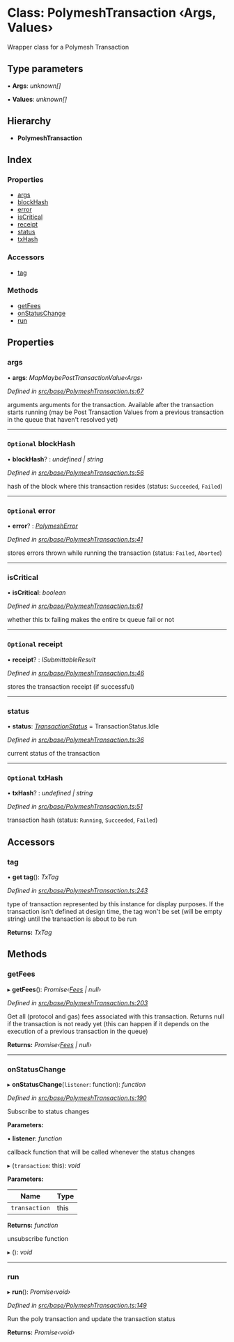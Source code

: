 # Class: PolymeshTransaction ‹**Args, Values**›

Wrapper class for a Polymesh Transaction

## Type parameters

▪ **Args**: *unknown[]*

▪ **Values**: *unknown[]*

## Hierarchy

* **PolymeshTransaction**

## Index

### Properties

* [args](polymeshtransaction.md#args)
* [blockHash](polymeshtransaction.md#optional-blockhash)
* [error](polymeshtransaction.md#optional-error)
* [isCritical](polymeshtransaction.md#iscritical)
* [receipt](polymeshtransaction.md#optional-receipt)
* [status](polymeshtransaction.md#status)
* [txHash](polymeshtransaction.md#optional-txhash)

### Accessors

* [tag](polymeshtransaction.md#tag)

### Methods

* [getFees](polymeshtransaction.md#getfees)
* [onStatusChange](polymeshtransaction.md#onstatuschange)
* [run](polymeshtransaction.md#run)

## Properties

###  args

• **args**: *MapMaybePostTransactionValue‹Args›*

*Defined in [src/base/PolymeshTransaction.ts:67](https://github.com/PolymathNetwork/polymesh-sdk/blob/3b32ccad/src/base/PolymeshTransaction.ts#L67)*

arguments arguments for the transaction. Available after the transaction starts running
(may be Post Transaction Values from a previous transaction in the queue that haven't resolved yet)

___

### `Optional` blockHash

• **blockHash**? : *undefined | string*

*Defined in [src/base/PolymeshTransaction.ts:56](https://github.com/PolymathNetwork/polymesh-sdk/blob/3b32ccad/src/base/PolymeshTransaction.ts#L56)*

hash of the block where this transaction resides (status: `Succeeded`, `Failed`)

___

### `Optional` error

• **error**? : *[PolymeshError](polymesherror.md)*

*Defined in [src/base/PolymeshTransaction.ts:41](https://github.com/PolymathNetwork/polymesh-sdk/blob/3b32ccad/src/base/PolymeshTransaction.ts#L41)*

stores errors thrown while running the transaction (status: `Failed`, `Aborted`)

___

###  isCritical

• **isCritical**: *boolean*

*Defined in [src/base/PolymeshTransaction.ts:61](https://github.com/PolymathNetwork/polymesh-sdk/blob/3b32ccad/src/base/PolymeshTransaction.ts#L61)*

whether this tx failing makes the entire tx queue fail or not

___

### `Optional` receipt

• **receipt**? : *ISubmittableResult*

*Defined in [src/base/PolymeshTransaction.ts:46](https://github.com/PolymathNetwork/polymesh-sdk/blob/3b32ccad/src/base/PolymeshTransaction.ts#L46)*

stores the transaction receipt (if successful)

___

###  status

• **status**: *[TransactionStatus](../enums/transactionstatus.md)* = TransactionStatus.Idle

*Defined in [src/base/PolymeshTransaction.ts:36](https://github.com/PolymathNetwork/polymesh-sdk/blob/3b32ccad/src/base/PolymeshTransaction.ts#L36)*

current status of the transaction

___

### `Optional` txHash

• **txHash**? : *undefined | string*

*Defined in [src/base/PolymeshTransaction.ts:51](https://github.com/PolymathNetwork/polymesh-sdk/blob/3b32ccad/src/base/PolymeshTransaction.ts#L51)*

transaction hash (status: `Running`, `Succeeded`, `Failed`)

## Accessors

###  tag

• **get tag**(): *TxTag*

*Defined in [src/base/PolymeshTransaction.ts:243](https://github.com/PolymathNetwork/polymesh-sdk/blob/3b32ccad/src/base/PolymeshTransaction.ts#L243)*

type of transaction represented by this instance for display purposes.
If the transaction isn't defined at design time, the tag won't be set (will be empty string) until the transaction is about to be run

**Returns:** *TxTag*

## Methods

###  getFees

▸ **getFees**(): *Promise‹[Fees](../interfaces/fees.md) | null›*

*Defined in [src/base/PolymeshTransaction.ts:203](https://github.com/PolymathNetwork/polymesh-sdk/blob/3b32ccad/src/base/PolymeshTransaction.ts#L203)*

Get all (protocol and gas) fees associated with this transaction. Returns null
if the transaction is not ready yet (this can happen if it depends on the execution of a
previous transaction in the queue)

**Returns:** *Promise‹[Fees](../interfaces/fees.md) | null›*

___

###  onStatusChange

▸ **onStatusChange**(`listener`: function): *function*

*Defined in [src/base/PolymeshTransaction.ts:190](https://github.com/PolymathNetwork/polymesh-sdk/blob/3b32ccad/src/base/PolymeshTransaction.ts#L190)*

Subscribe to status changes

**Parameters:**

▪ **listener**: *function*

callback function that will be called whenever the status changes

▸ (`transaction`: this): *void*

**Parameters:**

Name | Type |
------ | ------ |
`transaction` | this |

**Returns:** *function*

unsubscribe function

▸ (): *void*

___

###  run

▸ **run**(): *Promise‹void›*

*Defined in [src/base/PolymeshTransaction.ts:149](https://github.com/PolymathNetwork/polymesh-sdk/blob/3b32ccad/src/base/PolymeshTransaction.ts#L149)*

Run the poly transaction and update the transaction status

**Returns:** *Promise‹void›*

